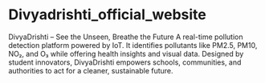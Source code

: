 # Divyadrishti_official_website
DivyaDrishti – See the Unseen, Breathe the Future A real-time pollution detection platform powered by IoT. It identifies pollutants like PM2.5, PM10, NO₂, and O₃ while offering health insights and visual data. Designed by student innovators, DivyaDrishti empowers schools, communities, and authorities to act for a cleaner, sustainable future.
